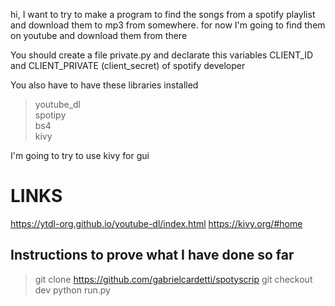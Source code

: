 hi, I want to try to make a program to find the songs from a spotify playlist and download them to mp3 from somewhere. for now I'm going to find them on youtube and download them from there

You should create a file private.py and declarate this variables CLIENT_ID and CLIENT_PRIVATE (client_secret) of spotify developer

You also have to have these libraries installed
> youtube_dl     
> spotipy   
> bs4   
> kivy  

I'm going to try to use kivy for gui

# LINKS 

https://ytdl-org.github.io/youtube-dl/index.html
https://kivy.org/#home

## Instructions to prove what I have done so far

> git clone https://github.com/gabrielcardetti/spotyscrip
> git checkout dev
> python run.py
